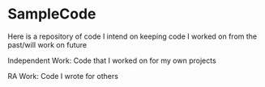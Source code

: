 # SampleCode
Here is a repository of code I intend on keeping code I worked on from the past/will work on future

Independent Work: Code that I worked on for my own projects

RA Work: Code I wrote for others

